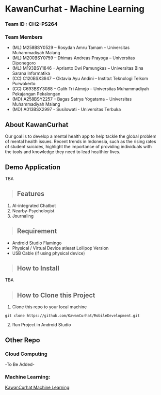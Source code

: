 # KawanCurhat - Machine Learning

### Team ID : CH2-PS264
### Team Members
* (ML) M258BSY0529 – Rosydan Amru Tamam – Universitas Muhammadiyah Malang
* (ML) M200BSY0759 – Dhimas Andreas Prayoga – Universitas Diponegoro
* (ML) M193BSY1846 – Aprianto Dwi Pamungkas – Universitas Bina Sarana Informatika
* (CC) C120BSX3947 – Oktavia Ayu Andini – Institut Teknologi Telkom Purwokerto
* (CC) C693BSY3088 – Galih Tri Atmojo – Universitas Muhammadiyah Pekajangan Pekalongan
* (MD) A258BSY2257 – Bagas Satrya Yogatama – Universitas Muhammadiyah Malang
* (MD) A013BSX2997 - Susilowati - Universitas Terbuka

## About KawanCurhat
Our goal is to develop a mental health app to help tackle the global problem of mental health issues. Recent trends in Indonesia, such as the rising rates of student suicides, highlight the importance of providing individuals with the tools and knowledge they need to lead healthier lives.

## Demo Application
TBA

> ## Features
1. AI-integrated Chatbot
2. Nearby-Psychologist
3. Journaling

> ## Requirement
* Android Studio Flamingo
* Physical / Virtual Device atleast Lollipop Version
* USB Cable (if using physical device)

> ## How to Install
TBA

> ## How to Clone this Project
  1. Clone this repo to your local machine
  ```
  git clone https://github.com/KawanCurhat/MobileDevelopment.git
  ```

  2. Run Project in Android Studio

## Other Repo
### Cloud Computing
-To Be Added-
### Machine Learning:
[KawanCurhat Machine Learning](https://github.com/KawanCurhat/MachineLearning)
